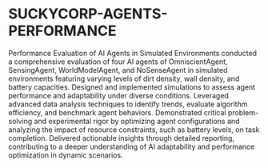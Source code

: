 # SUCKYCORP-AGENTS-PERFORMANCE

Performance Evaluation of AI Agents in Simulated Environments conducted a comprehensive evaluation of four AI agents of OmniscientAgent, SensingAgent, WorldModelAgent, and NoSenseAgent in simulated environments featuring varying levels of dirt density, wall density, and battery capacities. Designed and implemented simulations to assess agent performance and adaptability under diverse conditions. Leveraged advanced data analysis techniques to identify trends, evaluate algorithm efficiency, and benchmark agent behaviors. Demonstrated critical problem-solving and experimental rigor by optimizing agent configurations and analyzing the impact of resource constraints, such as battery levels, on task completion. Delivered actionable insights through detailed reporting, contributing to a deeper understanding of AI adaptability and performance optimization in dynamic scenarios.

